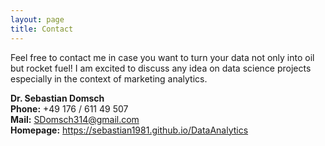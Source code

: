 ```yaml
---
layout: page
title: Contact
---
```


Feel free to contact me in case you want to turn your data not only into oil but rocket fuel! I am excited to discuss any idea on data science projects especially in the context of marketing analytics.

**Dr. Sebastian Domsch**\
**Phone:** +49 176 / 611 49 507\
**Mail:** SDomsch314@gmail.com\
**Homepage:** https://sebastian1981.github.io/DataAnalytics